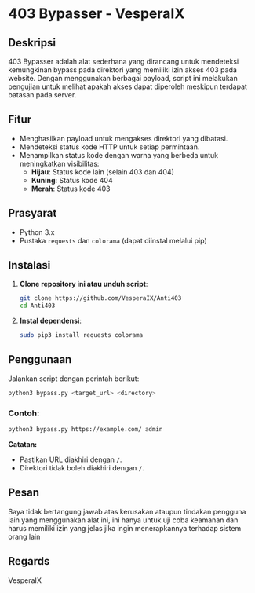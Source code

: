 # 403 Bypasser - VesperaIX

## Deskripsi
403 Bypasser adalah alat sederhana yang dirancang untuk mendeteksi kemungkinan bypass pada direktori yang memiliki izin akses 403 pada website. Dengan menggunakan berbagai payload, script ini melakukan pengujian untuk melihat apakah akses dapat diperoleh meskipun terdapat batasan pada server.

## Fitur
- Menghasilkan payload untuk mengakses direktori yang dibatasi.
- Mendeteksi status kode HTTP untuk setiap permintaan.
- Menampilkan status kode dengan warna yang berbeda untuk meningkatkan visibilitas:
  - **Hijau**: Status kode lain (selain 403 dan 404)
  - **Kuning**: Status kode 404
  - **Merah**: Status kode 403

## Prasyarat
- Python 3.x
- Pustaka `requests` dan `colorama` (dapat diinstal melalui pip)

## Instalasi
1. **Clone repository ini atau unduh script**:
   ```bash
   git clone https://github.com/VesperaIX/Anti403
   cd Anti403
   ```

2. **Instal dependensi**:
   ```bash
   sudo pip3 install requests colorama
   ```

## Penggunaan
Jalankan script dengan perintah berikut:
```bash
python3 bypass.py <target_url> <directory>
```

### Contoh:
```bash
python3 bypass.py https://example.com/ admin
```

**Catatan:**
- Pastikan URL diakhiri dengan `/`.
- Direktori tidak boleh diakhiri dengan `/`.

## Pesan
Saya tidak bertangung jawab atas kerusakan ataupun tindakan pengguna lain yang menggunakan alat ini, ini hanya untuk uji coba keamanan dan harus memiliki izin yang jelas jika ingin menerapkannya terhadap sistem orang lain

## Regards
VesperaIX
